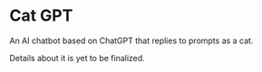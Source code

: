 # Cat GPT

An AI chatbot based on ChatGPT that replies to prompts as a cat.

Details about it is yet to be finalized.